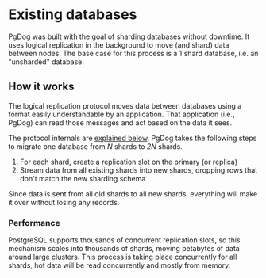 # Existing databases

PgDog was built with the goal of sharding databases without downtime. It uses logical replication in the background to move (and shard) data between nodes. The base case for this process is a 1 shard database, i.e. an "unsharded" database.

## How it works

The logical replication protocol moves data between databases using a format easily understandable by an application. That application (i.e., PgDog) can read those messages and act based on the data it sees.

The protocol internals are [explained below](internals/logical-replication/index.md). PgDog takes the following steps to migrate one database from _N_ shards to _2N_ shards.

1. For each shard, create a replication slot on the primary (or replica)
2. Stream data from all existing shards into new shards, dropping rows that don't match the new sharding schema

Since data is sent from all old shards to all new shards, everything will make it over without losing any records.

### Performance

PostgreSQL supports thousands of concurrent replication slots, so this mechanism scales into thousands of shards, moving petabytes of data around large clusters. This process is taking place concurrently for all shards, hot data will be read concurrently and mostly from memory.
